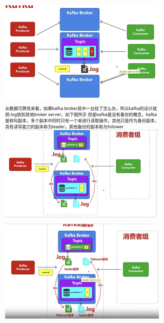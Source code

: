 ![architect](images/04-kafkaarchitect01.png)

从数据可靠性来看，如果kafka broker其中一台挂了怎么办，所以kafka的设计就把.log放到其他broker server，如下图所示
但是kafka是没有备份的概念，kafka是称叫副本，多个副本中同时只有一个来进行读取操作，其他只是作为备份副本，具有读写能力的副本称为leader，其他备份的副本称为follower
![architect](images/05-kafka.png)

![architect](images/06-kafka.png)